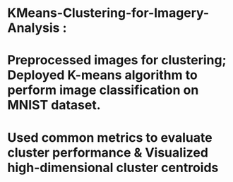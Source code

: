 # KMeans-Clustering-for-Imagery-Analysis :

# Preprocessed images for clustering; Deployed K-means algorithm to perform image classification on MNIST dataset.
# Used common metrics to evaluate cluster performance & Visualized high-dimensional cluster centroids
